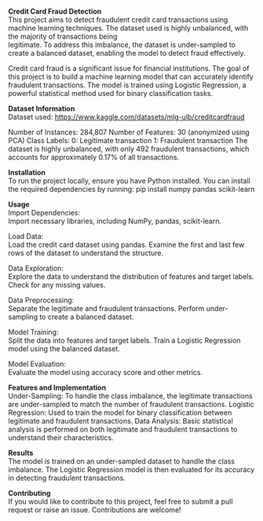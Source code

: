**Credit Card Fraud Detection**<br>
  This project aims to detect fraudulent credit card transactions using machine learning techniques. The dataset used is highly unbalanced, with the majority of transactions being         
  legitimate. To address this imbalance, the dataset is under-sampled to create a balanced dataset, enabling the model to detect fraud effectively.
   
  Credit card fraud is a significant issue for financial institutions. The goal of this project is to build a machine learning model that can accurately identify fraudulent transactions.     The model is trained using Logistic Regression, a powerful statistical method used for binary classification tasks.
  

**Dataset Information**<br>
  Dataset used: https://www.kaggle.com/datasets/mlg-ulb/creditcardfraud
  
  Number of Instances: 284,807
  Number of Features: 30 (anonymized using PCA)
  Class Labels:
  0: Legitimate transaction
  1: Fraudulent transaction
  The dataset is highly unbalanced, with only 492 fraudulent transactions, which accounts for approximately 0.17% of all transactions.
  

**Installation**<br>
  To run the project locally, ensure you have Python installed. You can install the required dependencies by running:
  pip install numpy pandas scikit-learn
  

**Usage**<br>
Import Dependencies:<br>
  Import necessary libraries, including NumPy, pandas, scikit-learn.

Load Data:<br>
  Load the credit card dataset using pandas.
  Examine the first and last few rows of the dataset to understand the structure.

Data Exploration:<br>
  Explore the data to understand the distribution of features and target labels.
  Check for any missing values.

Data Preprocessing:<br>
  Separate the legitimate and fraudulent transactions.
  Perform under-sampling to create a balanced dataset.

Model Training:<br>
  Split the data into features and target labels.
  Train a Logistic Regression model using the balanced dataset.
  
Model Evaluation:<br>
  Evaluate the model using accuracy score and other metrics.
  

**Features and Implementation**<br>
  Under-Sampling: To handle the class imbalance, the legitimate transactions are under-sampled to match the number of fraudulent transactions.
  Logistic Regression: Used to train the model for binary classification between legitimate and fraudulent transactions.
  Data Analysis: Basic statistical analysis is performed on both legitimate and fraudulent transactions to understand their characteristics.
  

**Results**<br>
  The model is trained on an under-sampled dataset to handle the class imbalance. The Logistic Regression model is then evaluated for its accuracy in detecting fraudulent transactions.

**Contributing**<br>
  If you would like to contribute to this project, feel free to submit a pull request or raise an issue. Contributions are welcome!


